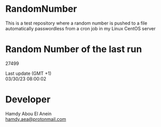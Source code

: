# RandomNumber    
This is a test repository where a random number is pushed to a file automatically passwordless from a cron job in my Linux CentOS server    
# Random Number of the last run   
27499
      
Last update (GMT +1)    
03/30/23 08:00:02
# Developer    
Hamdy Abou El Anein   
hamdy.aea@protonmail.com
